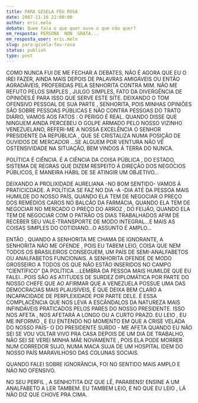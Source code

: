 ```yaml
---
title: PARA GISELA FEU ROSA
date: 2007-11-16 22:00:00
author: eric.melo
debate: Quem fala o que quer ouve o que não quer?
em_resposta: PERSONA  NON  GRATA...
em_resposta_user: eric.melo
slug: para-gisela-feu-rosa
status: publish 
type: post
---
```


COMO NUNCA FUI DE ME FECHAR A DEBATES, NÃO É AGORA QUE EU O IREI FAZER, AINDA MAIS DEPOIS DE PALAVRAS AMIGÁVEIS OU ENTÃO AGRADÁVEIS, PROFERIDAS PELA SENHORITA CONTRA MIM. NÃO ME REFUTO PELOS SIMPLES , JULGO SIMPLES, FATO DA DIVERGÊNCIA DE OPINIÕES.É PARA ISSO QUE SERVE ESTE SITE. DEIXANDO O TOM OFENSIVO PESSOAL DE SUA PARTE , SENHORITA, POIS MINHAS OPINIÕES SÃO SOBRE PESSOAS PÚBLICAS E NÃO CONTRA PESSOAS DO TRATO DIÁRIO, VAMOS AOS FATOS : O PERIGO É REAL. QUANDO DISSE QUE NINGUEM AINDA PERCEBEU O GOLPE ARMADO PELO NOSSO VIZINHO VENEZUELANO, REFERI-ME A NOSSA EXCELÊNCIA O SENHOR PRESIDENTE DA REPÚBLICA , QUE SE CRISTALIZA NUMA POSIÇÃO DE OUVIDOS DE MERCADOR ...SE ALGUEM POR VENTURA NÃO VÊ OSTENSIVIDADE NA SITUAÇÃO, BEM VINDOS Á TERRA DO NUNCA.   

POLÍTICA É CIÊNCIA. É A CIÊNCIA DA COISA PÚBLICA , DO ESTADO, SISTEMA DE REGRAS QUE DIZEM RESPEITO Á DIREÇÃO DOS NEGÓCIOS PÚBLICOS, É MANEIRA HÁBIL DE SE ATINGIR UM OBJETIVO...  

DEIXANDO A PROLIXIDADE AURELIANA -NO BOM SENTIDO- VAMOS Á PRATICICDADE. A POLÍTICA SE FAZ NO DIA -A -DIA ATÉ DA PESSOA MAIS HUMILDE DO NOSSO PAÍS, QUANDO ELA TEM DE NEGOCIAR O PREÇO DOS REMÉDIOS CAROS NO BALCÃO DA FARMÁCIA, QUANDO ELA TEM DE NEGOCIAR NO MERCADO O PREÇO DO ARROZ , DO FEIJÃO, QUANDO ELA TEM DE NEGOCIAR COM O PATRÃO OS DIAS TRABALHADOS AFIM DE RECEBER SEU VALE-TRANSPORTE DE MODO INTEGRAL...E MAIS AS COISAS SIMPLES DO COTIDIANO...O ASSUNTO É AMPLO...  

ENTÃO , QUANDO A SENHORITA ME CHAMA DE IGNORANTE, A SENHORITA NÃO ME OFENDE , POIS EU TABEM LEIO, COISA QUE NEM TODOS OS BRASILEIROS CONSEGUEM, UM PAÍS DE SEMI-ANALFABETOS OU ANALFABETOS FUNCIONAIS. A SENHORITA OFENDE DE MODO GROSSEIRO A TODOS OS QUE NÃO ESTÃO INSERIDOS NO CAMPO "CIENTÍFICO" DA POLÍTICA ...LEMBRA DA PESSOA MAIS HUMILDE QUE EU FALEI...POIS SÃO AS ATITUDES DE SURDEZ DIPLOMÁTICA POR PARTE DO NOSSO CHEFE QUE AO AFIRMAR QUE A VENEZUELA POSSUE UMA DAS DEMOCRACIAS MAIS PLAUSÍVEIS, É QUE DEIXA BEM CLARO A INCAPACIDADE DE PERPLEXIDADE POR PARTE DELE. É ESSA COMPLACÊNCIA QUE NOS LEVA A ESCÂNDALOS DA NATUREZA MAIS INFINDÁVEIS PRATICADOS PELOS PARES DO NOSSO PRESIDENTE. ISSO NOS AFETA , NOS AFETARÁ A LONGO OU A CURTO PRAZO. EU LEIO , EU ME INFORMO , E EU ENTENDO NO MOMENTO EM QUE A CRISE VELADA DO NOSSO PAÍS- O DO PRESIDENTE SURDO - ME AFETA QUANDO EU NÃO SEI SE VOU VOLTAR VIVO PRA CASA DEPOIS DE UM DIA DE TRABALHO, NÃO SEI SE VEREI MINHA MÃE NOVAMENTE , POIS ELA PODE MORRER NUM CORREDOR SUJO, NUMA MACA SUJA DE UM HOSPITAL IDEM DO NOSSO PAÍS MARAVILHOSO DAS COLUNAS SOCIAIS.  

QUANDO FALEI SOBRE IGNORÂNCIA, FOI NO SENTIDO MAIS AMPLO E NÃO NO OFENSIVO.  

NO SEU PERFIL , A SENHOTITA DIZ QUE LÊ, PARABENS! ENSINE A UM ANALFABETO A LER TAMBEM. EU TAMBEM LEIO, E NO QUE EU LEIO , LÁ NÃO DIZ QUE CHOVE PRA CIMA.
